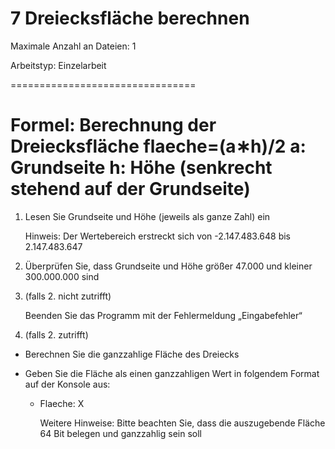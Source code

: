 # 7 Dreiecksfläche berechnen

Maximale Anzahl an Dateien: 1

Arbeitstyp: Einzelarbeit

================================

Formel: Berechnung der Dreiecksfläche
flaeche=(a∗h)/2
a: Grundseite
h: Höhe (senkrecht stehend auf der Grundseite)
================================
1. Lesen Sie Grundseite und Höhe (jeweils als ganze Zahl) ein

   Hinweis: Der Wertebereich erstreckt sich von -2.147.483.648 bis 2.147.483.647
2. Überprüfen Sie, dass Grundseite und Höhe größer 47.000 und kleiner 300.000.000 sind
   
3.  (falls 2. nicht zutrifft)

    Beenden Sie das Programm mit der Fehlermeldung „Eingabefehler“ 
4.  (falls 2. zutrifft)
+ Berechnen Sie die ganzzahlige Fläche des Dreiecks
+ Geben Sie die Fläche als einen ganzzahligen Wert in folgendem Format auf der Konsole aus:
 
  + Flaeche: X


    Weitere Hinweise:
    Bitte beachten Sie, dass die auszugebende Fläche 64 Bit belegen und
    ganzzahlig sein soll